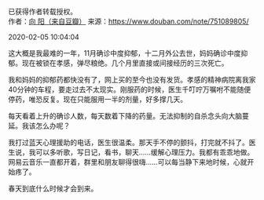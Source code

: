 已获得作者转载授权。  
作者：[向  阳（来自豆瓣）](https://www.douban.com/note/749993552/) 
来源：https://www.douban.com/note/751089805/  

2020-02-05 10:04:04

这大概是我最难的一年，11月确诊中度抑郁，十二月外公去世，妈妈确诊中度抑郁。现在被锁在孝感，弹尽粮绝。几个月里直接或间接经历的三次死亡。

我和妈妈的抑郁药都快没有了，网上买的至今也没有发货。孝感的精神病院离我家40分钟的车程，要走过去不太现实。刚服药的时候，医生千叮咛万嘱咐不能随便停药，唯恐反复。现在只能服用一半的剂量，好多撑几天。

每天看着上升的确诊人数，每天数着下降的药量。无法抑制的自杀念头向大脑蔓延。我该怎么办呢？

我打过蓝天心理援助的电话，医生很温柔。那天手不停的颤抖，打完就不抖了。医生说，我可以多听歌，写日记，看书，聊天……缓解心理压力。我都有乖乖地做。网易云音乐一直都开着，群里和朋友聊得很嗨……可以每当静下来地时候，心就开始疼了。

春天到底什么时候才会到来。
